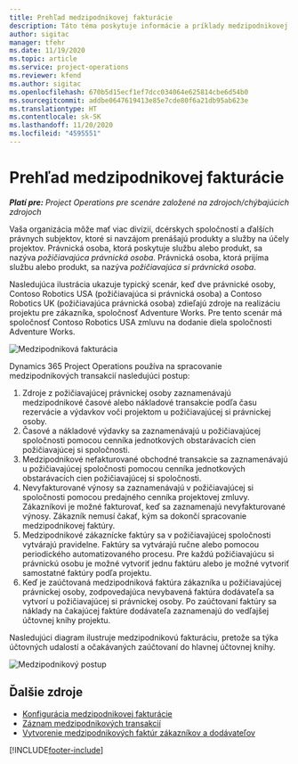 ```yaml
---
title: Prehľad medzipodnikovej fakturácie
description: Táto téma poskytuje informácie a príklady medzipodnikovej fakturácie pre projekty.
author: sigitac
manager: tfehr
ms.date: 11/19/2020
ms.topic: article
ms.service: project-operations
ms.reviewer: kfend
ms.author: sigitac
ms.openlocfilehash: 670b5d15ecf1ef7dcc034064e625814cbe6d54b0
ms.sourcegitcommit: addbe0647619413e85e7cde80f6a21db95ab623e
ms.translationtype: HT
ms.contentlocale: sk-SK
ms.lasthandoff: 11/20/2020
ms.locfileid: "4595551"
---
```

# <a name="intercompany-invoicing-overview"></a>Prehľad medzipodnikovej fakturácie

_**Platí pre:** Project Operations pre scenáre založené na zdrojoch/chýbajúcich zdrojoch_

Vaša organizácia môže mať viac divízií, dcérskych spoločností a ďalších právnych subjektov, ktoré si navzájom prenášajú produkty a služby na účely projektov. Právnická osoba, ktorá poskytuje službu alebo produkt, sa nazýva *požičiavajúca právnická osoba*. Právnická osoba, ktorá prijíma službu alebo produkt, sa nazýva *požičiavajúca si právnická osoba*.

Nasledujúca ilustrácia ukazuje typický scenár, keď dve právnické osoby, Contoso Robotics USA (požičiavajúca si právnická osoba) a Contoso Robotics UK (požičiavajúca právnická osoba) zdieľajú zdroje na realizáciu projektu pre zákazníka, spoločnosť Adventure Works. Pre tento scenár má spoločnosť Contoso Robotics USA zmluvu na dodanie diela spoločnosti Adventure Works.

![Medzipodniková fakturácia](./media/IntercompanyScenario.png) 

Dynamics 365 Project Operations používa na spracovanie medzipodnikových transakcií nasledujúci postup:

1. Zdroje z požičiavajúcej právnickej osoby zaznamenávajú medzipodnikové časové alebo nákladové transakcie podľa času rezervácie a výdavkov voči projektom u požičiavajúcej si právnickej osoby.
2. Časové a nákladové výdavky sa zaznamenávajú u požičiavajúcej spoločnosti pomocou cenníka jednotkových obstarávacích cien požičiavajúcej si spoločnosti.
3. Medzipodnikové nefakturované obchodné transakcie sa zaznamenávajú u požičiavajúcej spoločnosti pomocou cenníka jednotkových obstarávacích cien požičiavajúcej si spoločnosti.
4. Nevyfakturované výnosy sa zaznamenávajú v požičiavajúcej si spoločnosti pomocou predajného cenníka projektovej zmluvy. Zákazníkovi je možné fakturovať, keď sa zaznamenajú nevyfakturované výnosy. Zákazník nemusí čakať, kým sa dokončí spracovanie medzipodnikovej faktúry.
5. Medzipodnikové zákaznícke faktúry sa v požičiavajúcej spoločnosti vytvárajú pravidelne. Faktúry sa vytvárajú ručne alebo pomocou periodického automatizovaného procesu. Pre každú požičiavajúcu si právnickú osobu je možné vytvoriť jednu faktúru alebo je možné vytvoriť samostatné faktúry podľa projektu.
6. Keď je zaúčtovaná medzipodniková faktúra zákazníka u požičiavajúcej právnickej osoby, zodpovedajúca nevybavená faktúra dodávateľa sa vytvorí u požičiavajúcej si právnickej osoby. Po zaúčtovaní faktúry sa náklady na čakajúcej faktúre dodávateľa zaznamenajú do vedľajšej účtovnej knihy projektu.

Nasledujúci diagram ilustruje medzipodnikovú fakturáciu, pretože sa týka účtovných udalostí a očakávaných zaúčtovaní do hlavnej účtovnej knihy.

![Medzipodnikový postup](./media/IntercompanyFlow.png)

## <a name="additional-resources"></a>Ďalšie zdroje

- [Konfigurácia medzipodnikovej fakturácie](configure-intercompany-invoicing.md)
- [Záznam medzipodnikových transakcií](create-intercompany-transactions.md)
- [Vytvorenie medzipodnikových faktúr zákazníkov a dodávateľov](create-intercompany-customer-vendor-invoices.md)


[!INCLUDE[footer-include](../includes/footer-banner.md)]